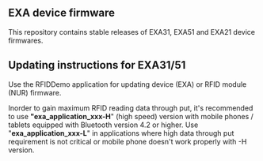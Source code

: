 ## EXA device firmware
This repository contains stable releases of EXA31, EXA51 and EXA21 device firmwares.

## Updating instructions for EXA31/51
Use the RFIDDemo application for updating device (EXA) or RFID module (NUR) firmware.

Inorder to gain maximum RFID reading data through put, it's recommended to use **"exa_application_xxx-H**" (high speed) version with mobile phones / tablets equipped with Bluetooth version 4.2 or higher.
Use "**exa_application_xxx-L**" in applications where high data through put requirement is not critical or mobile phone doesn't work properly with -H version.

